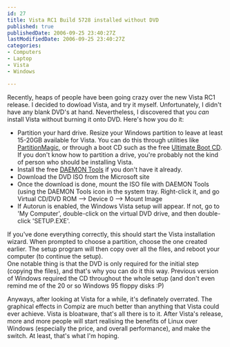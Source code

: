 ```yaml
---
id: 27
title: Vista RC1 Build 5728 installed without DVD
published: true
publishedDate: 2006-09-25 23:40:27Z
lastModifiedDate: 2006-09-25 23:40:27Z
categories:
- Computers
- Laptop
- Vista
- Windows

---
```


<p>Recently, heaps of people have been going crazy over the new Vista RC1 release. I decided to dowload Vista, and try it myself. Unfortunately, I didn't have any blank DVD's at hand. Nevertheless, I discovered that you <i>can</i> install Vista without burning it onto DVD. Here's how you do it:</p>
<ul>
<li>Partition your hard drive. Resize your Windows partition to leave at least 15-20GB available for Vista. You can do this through utilities like <a href="http://www.symantec.com/home_homeoffice/products/overview.jsp?pcid=sp&pvid=pm80">PartitionMagic</a>, or through a boot CD such as the free <a href="http://www.ultimatebootcd.com/">Ultimate Boot CD</a>. If you don't know how to partition a drive, you're probably not the kind of person who should be installing Vista.</li>
<li>Install the free <a href="http://www.daemon-tools.cc/">DAEMON Tools</a> if you don't have it already.</li>
<li>Download the DVD ISO from the Microsoft site</li>
<li>Once the download is done, mount the ISO file with DAEMON Tools (using the DAEMON Tools icon in the system tray. Right-click it, and go Virtual CD/DVD ROM --> Device 0 --> Mount Image</li>
<li>If Autorun is enabled, the Windows Vista setup will appear. If not, go to 'My Computer', double-click on the virtual DVD drive, and then double-click 'SETUP.EXE'.</li>
</ul>
<p>If you've done everything correctly, this should start the Vista installation wizard. When prompted to choose a partition, choose the one created earlier. The setup program will then copy over all the files, and reboot your computer (to continue the setup).<br />
One notable thing is that the DVD is only required for the initial step (copying the files), and that's why you can do it this way. Previous version of Windows required the CD throughout the whole setup (and don't even remind me of the 20 or so Windows 95 floppy disks :P)</p>
<p>Anyways, after looking at Vista for a while, it's definately overrated. The graphical effects in Compiz are much better than anything that Vista could ever achieve. Vista is bloatware, that's all there is to it. After Vista's release, more and more people will start realising the benefits of Linux over Windows (especially the price, and overall performance), and make the switch. At least, that's what I'm hoping.</p>

